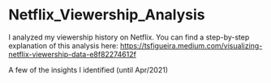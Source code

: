 # Netflix_Viewership_Analysis
I analyzed my viewership history on Netflix. You can find a step-by-step explanation of this analysis here: https://tsfigueira.medium.com/visualizing-netflix-viewership-data-e8f82274612f

A few of the insights I identified (until Apr/2021)

